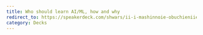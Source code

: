 ```yaml
---
title: Who should learn AI/ML, how and why
redirect_to: https://speakerdeck.com/shwars/ii-i-mashinnoie-obuchieniie-komu-izuchat-zachiem-i-kak
category: Decks
---
```

